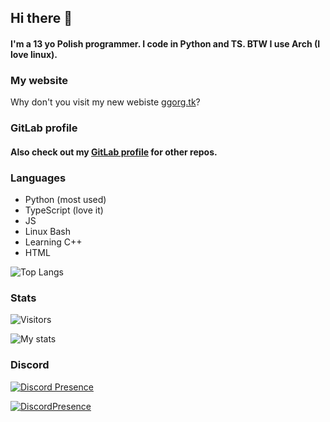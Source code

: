 ## Hi there 👋
#### I'm a 13 yo Polish programmer. I code in Python and TS. BTW I use Arch (I love linux). 

### My website
Why don't you visit my new webiste [ggorg.tk](https://ggorg.tk/)?
<!--- My website is currently down -->

### GitLab profile
#### Also check out my [GitLab profile](https://gitlab.com/GGORG) for other repos.

### Languages

* Python (most used)
* TypeScript (love it)
* JS
* Linux Bash
* Learning C++
* HTML

![Top Langs](https://github-readme-stats.vercel.app/api/top-langs/?username=GGORG0&count_private=true&theme=dark&show_icons=true&hide_langs_below=1")

### Stats
![Visitors](https://komarev.com/ghpvc/?username=GGORG0)

![My stats](https://github-readme-stats.vercel.app/api?username=GGORG0&count_private=true&theme=dark&show_icons=true)

### Discord
[![Discord Presence](https://lanyard-profile-readme.vercel.app/api/819845763848601611)](https://discord.com/users/819845763848601611)

[![DiscordPresence](https://discord.c99.nl/widget/theme-4/819845763848601611.png)](https://discord.com/users/819845763848601611)

